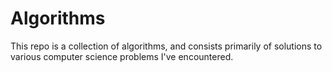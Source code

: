 # Algorithms

This repo is a collection of algorithms, and consists primarily
of solutions to various computer science problems I've encountered.
